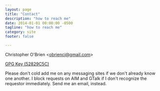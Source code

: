 ```yaml
---
layout: page
title: "Contact"
description: "how to reach me"
date: 2014-01-01 00:00:00 -0500
tagline: "how to reach me"
category: site
footer: false

---
```


Christopher O'Brien &lt;[obriencj@gmail.com][email]&gt;

[GPG Key (52829C5C)][gpg]

[email]: email:obriencj@gmail.com
"Compose an email to obriencj@gmail.com"

[gpg]: /gpg/52829C5C.asc
"GPG key 52829C5C for obriencj@gmail.com"

Please don't cold add me on any messaging sites if we don't already
know one another. I block requests on AIM and GTalk if I don't
recognize the requestor immediately. Send me an email, instead.
